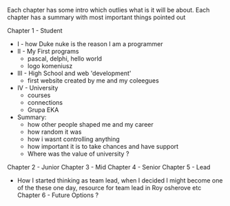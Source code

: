 Each chapter has some intro which outlies what is it will be about.
Each chapter has a summary with most important things pointed out

Chapter 1 - Student
- I - how Duke nuke is the reason I am a programmer
- II - My First programs
  - pascal, delphi, hello world
  - logo komeniusz
- III - High School and web 'development'
  - first website created by me and my coleegues
- IV - University
  - courses
  - connections
  - Grupa EKA
- Summary:
  - how other people shaped me and my career
  - how random it was
  - how i wasnt controlling anything
  - how important it is to take chances and have support
  - Where was the value of university ?

Chapter 2 - Junior
Chapter 3 - Mid
Chapter 4 - Senior
Chapter 5 - Lead
- How I started thinking as team lead, when I decided I might become one of the these one day, resource for team lead in Roy osherove etc
Chapter 6 - Future Options ?
